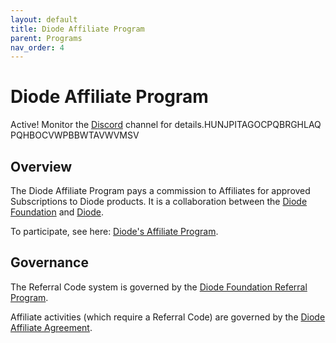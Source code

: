 ```yaml
---
layout: default
title: Diode Affiliate Program
parent: Programs
nav_order: 4
---
```


# Diode Affiliate Program

Active! Monitor the [Discord](https://discord.gg/qdGCAKJdHs) channel for details.HUNJPITAGOCPQBRGHLAQ PQHBOCVWPBBWTAVWVMSV

## Overview

The Diode Affiliate Program pays a commission to Affiliates for approved Subscriptions to Diode products.  It is a collaboration between the [Diode Foundation](https://diode.foundation) and [Diode](https://diode.io).  

To participate, see here: [Diode's Affiliate Program](https://docs.diode.io/docs/affiliate/affiliate-program/).

## Governance

The Referral Code system is governed by the [Diode Foundation Referral Program](https://diode.foundation/docs/programs/ambassador_registration_program.html).

Affiliate activities (which require a Referral Code) are governed by the [Diode Affiliate Agreement](https://diode.io/affiliate).


